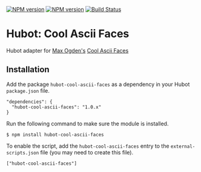[![NPM version](https://badge.fury.io/js/hubot-cool-ascii-faces.png)](http://badge.fury.io/js/hubot-cool-ascii-faces) [![NPM version](https://david-dm.org/okize/hubot-cool-ascii-faces.png)](https://david-dm.org/okize/hubot-cool-ascii-faces) [![Build Status](https://secure.travis-ci.org/okize/hubot-cool-ascii-faces.png)](http://travis-ci.org/okize/hubot-cool-ascii-faces)

# Hubot: Cool Ascii Faces

Hubot adapter for [Max Ogden's](https://github.com/maxogden) [Cool Ascii Faces](https://github.com/maxogden/cool-ascii-faces)

## Installation

Add the package `hubot-cool-ascii-faces` as a dependency in your Hubot `package.json` file.

    "dependencies": {
      "hubot-cool-ascii-faces": "1.0.x"
    }

Run the following command to make sure the module is installed.

    $ npm install hubot-cool-ascii-faces

To enable the script, add the `hubot-cool-ascii-faces` entry to the `external-scripts.json` file (you may need to create this file).

    ["hubot-cool-ascii-faces"]
